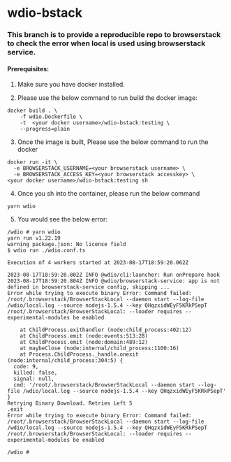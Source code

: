 # wdio-bstack

### This branch is to provide a reproducible repo to browserstack to check the error when local is used using browserstack service.


#### Prerequisites:

1. Make sure you have docker installed.

2. Please use the below command to run build the docker image:

```docker
docker build . \
    -f wdio.Dockerfile \
    -t  <your docker username>/wdio-bstack:testing \
    --progress=plain           
```

3. Once the image is built, Please use the below command to run the docker

```docker
docker run -it \
  -e BROWSERSTACK_USERNAME=<your browserstack username> \
  -e BROWSERSTACK_ACCESS_KEY=<your browserstack accesskey> \
<your docker username>/wdio-bstack:testing sh
```

4. Once you sh into the container, please run the below command

```shell
yarn wdio
```

5. You would see the below error:

```log
/wdio # yarn wdio
yarn run v1.22.19
warning package.json: No license field
$ wdio run ./wdio.conf.ts

Execution of 4 workers started at 2023-08-17T18:59:20.062Z

2023-08-17T18:59:20.802Z INFO @wdio/cli:launcher: Run onPrepare hook
2023-08-17T18:59:20.804Z INFO @wdio/browserstack-service: app is not defined in browserstack-service config, skipping ...
Error while trying to execute binary Error: Command failed: /root/.browserstack/BrowserStackLocal --daemon start --log-file /wdio/local.log --source nodejs-1.5.4 --key QHqzxidWEyF5KRkPSepT
/root/.browserstack/BrowserStackLocal: --loader requires --experimental-modules be enabled

    at ChildProcess.exithandler (node:child_process:402:12)
    at ChildProcess.emit (node:events:513:28)
    at ChildProcess.emit (node:domain:489:12)
    at maybeClose (node:internal/child_process:1100:16)
    at Process.ChildProcess._handle.onexit (node:internal/child_process:304:5) {
  code: 9,
  killed: false,
  signal: null,
  cmd: '/root/.browserstack/BrowserStackLocal --daemon start --log-file /wdio/local.log --source nodejs-1.5.4 --key QHqzxidWEyF5KRkPSepT'
}
Retrying Binary Download. Retries Left 5
.exit
Error while trying to execute binary Error: Command failed: /root/.browserstack/BrowserStackLocal --daemon start --log-file /wdio/local.log --source nodejs-1.5.4 --key QHqzxidWEyF5KRkPSepT
/root/.browserstack/BrowserStackLocal: --loader requires --experimental-modules be enabled

/wdio # 
```
